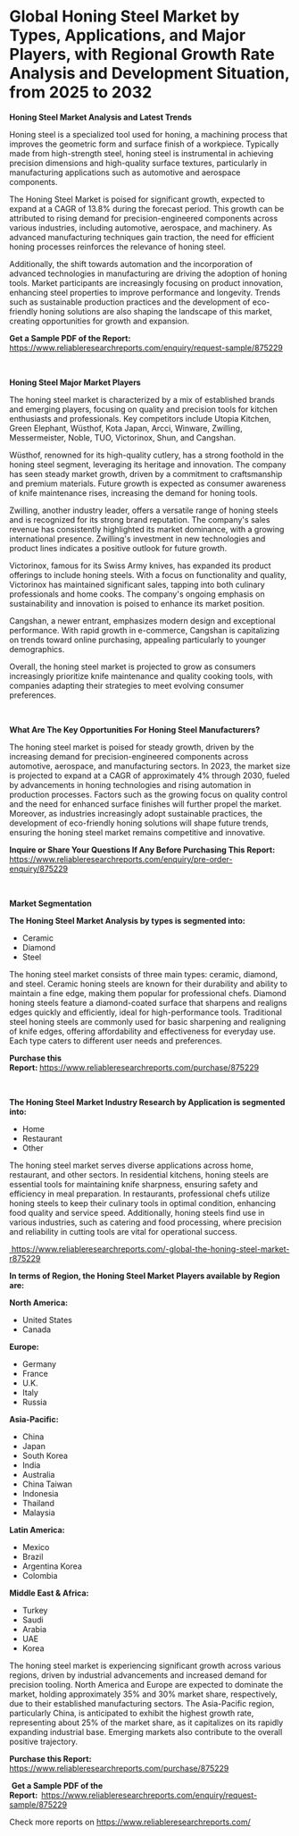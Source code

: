 <p><h1>Global Honing Steel Market by Types, Applications, and Major Players, with Regional Growth Rate Analysis and Development Situation, from 2025 to 2032</h1></p><p><strong>Honing Steel Market Analysis and Latest Trends</strong></p>
<p><p>Honing steel is a specialized tool used for honing, a machining process that improves the geometric form and surface finish of a workpiece. Typically made from high-strength steel, honing steel is instrumental in achieving precision dimensions and high-quality surface textures, particularly in manufacturing applications such as automotive and aerospace components.</p><p>The Honing Steel Market is poised for significant growth, expected to expand at a CAGR of 13.8% during the forecast period. This growth can be attributed to rising demand for precision-engineered components across various industries, including automotive, aerospace, and machinery. As advanced manufacturing techniques gain traction, the need for efficient honing processes reinforces the relevance of honing steel.</p><p>Additionally, the shift towards automation and the incorporation of advanced technologies in manufacturing are driving the adoption of honing tools. Market participants are increasingly focusing on product innovation, enhancing steel properties to improve performance and longevity. Trends such as sustainable production practices and the development of eco-friendly honing solutions are also shaping the landscape of this market, creating opportunities for growth and expansion.</p></p>
<p><strong>Get a Sample PDF of the Report:&nbsp;</strong> <a href="https://www.reliableresearchreports.com/enquiry/request-sample/875229?utm_campaign=3090&utm_medium=2&utm_source=Github&utm_content=ia&utm_term=21032025&utm_id=honing-steel">https://www.reliableresearchreports.com/enquiry/request-sample/875229</a></p>
<p>&nbsp;</p>
<p><strong>Honing Steel Major Market Players</strong></p>
<p><p>The honing steel market is characterized by a mix of established brands and emerging players, focusing on quality and precision tools for kitchen enthusiasts and professionals. Key competitors include Utopia Kitchen, Green Elephant, Wüsthof, Kota Japan, Arcci, Winware, Zwilling, Messermeister, Noble, TUO, Victorinox, Shun, and Cangshan.</p><p>Wüsthof, renowned for its high-quality cutlery, has a strong foothold in the honing steel segment, leveraging its heritage and innovation. The company has seen steady market growth, driven by a commitment to craftsmanship and premium materials. Future growth is expected as consumer awareness of knife maintenance rises, increasing the demand for honing tools.</p><p>Zwilling, another industry leader, offers a versatile range of honing steels and is recognized for its strong brand reputation. The company's sales revenue has consistently highlighted its market dominance, with a growing international presence. Zwilling's investment in new technologies and product lines indicates a positive outlook for future growth.</p><p>Victorinox, famous for its Swiss Army knives, has expanded its product offerings to include honing steels. With a focus on functionality and quality, Victorinox has maintained significant sales, tapping into both culinary professionals and home cooks. The company's ongoing emphasis on sustainability and innovation is poised to enhance its market position.</p><p>Cangshan, a newer entrant, emphasizes modern design and exceptional performance. With rapid growth in e-commerce, Cangshan is capitalizing on trends toward online purchasing, appealing particularly to younger demographics.</p><p>Overall, the honing steel market is projected to grow as consumers increasingly prioritize knife maintenance and quality cooking tools, with companies adapting their strategies to meet evolving consumer preferences.</p></p>
<p>&nbsp;</p>
<p><strong>What Are The Key Opportunities For Honing Steel Manufacturers?</strong></p>
<p><p>The honing steel market is poised for steady growth, driven by the increasing demand for precision-engineered components across automotive, aerospace, and manufacturing sectors. In 2023, the market size is projected to expand at a CAGR of approximately 4% through 2030, fueled by advancements in honing technologies and rising automation in production processes. Factors such as the growing focus on quality control and the need for enhanced surface finishes will further propel the market. Moreover, as industries increasingly adopt sustainable practices, the development of eco-friendly honing solutions will shape future trends, ensuring the honing steel market remains competitive and innovative.</p></p>
<p><strong>Inquire or Share Your Questions If Any Before Purchasing This Report:</strong> <a href="https://www.reliableresearchreports.com/enquiry/pre-order-enquiry/875229?utm_campaign=3090&utm_medium=2&utm_source=Github&utm_content=ia&utm_term=21032025&utm_id=honing-steel">https://www.reliableresearchreports.com/enquiry/pre-order-enquiry/875229</a></p>
<p>&nbsp;</p>
<p><strong>Market Segmentation</strong></p>
<p><strong>The Honing Steel Market Analysis by types is segmented into:</strong></p>
<p><ul><li>Ceramic</li><li>Diamond</li><li>Steel</li></ul></p>
<p><p>The honing steel market consists of three main types: ceramic, diamond, and steel. Ceramic honing steels are known for their durability and ability to maintain a fine edge, making them popular for professional chefs. Diamond honing steels feature a diamond-coated surface that sharpens and realigns edges quickly and efficiently, ideal for high-performance tools. Traditional steel honing steels are commonly used for basic sharpening and realigning of knife edges, offering affordability and effectiveness for everyday use. Each type caters to different user needs and preferences.</p></p>
<p><strong>Purchase this Report:&nbsp;</strong><a href="https://www.reliableresearchreports.com/purchase/875229?utm_campaign=3090&utm_medium=2&utm_source=Github&utm_content=ia&utm_term=21032025&utm_id=honing-steel">https://www.reliableresearchreports.com/purchase/875229</a></p>
<p>&nbsp;</p>
<p><strong>The Honing Steel Market Industry Research by Application is segmented into:</strong></p>
<p><ul><li>Home</li><li>Restaurant</li><li>Other</li></ul></p>
<p><p>The honing steel market serves diverse applications across home, restaurant, and other sectors. In residential kitchens, honing steels are essential tools for maintaining knife sharpness, ensuring safety and efficiency in meal preparation. In restaurants, professional chefs utilize honing steels to keep their culinary tools in optimal condition, enhancing food quality and service speed. Additionally, honing steels find use in various industries, such as catering and food processing, where precision and reliability in cutting tools are vital for operational success.</p></p>
<p><a href="https://www.reliableresearchreports.com/-global-the-honing-steel-market-r875229?utm_campaign=3090&utm_medium=2&utm_source=Github&utm_content=ia&utm_term=21032025&utm_id=honing-steel">&nbsp;https://www.reliableresearchreports.com/-global-the-honing-steel-market-r875229</a></p>
<p><strong>In terms of Region, the Honing Steel Market Players available by Region are:</strong></p>
<p>
    <p> <strong> North America: </strong>
        <ul>
            <li>United States</li>
            <li>Canada</li>
        </ul>
        </p> 
    <p> <strong> Europe: </strong>
        <ul>
            <li>Germany</li>
            <li>France</li>
            <li>U.K.</li>
            <li>Italy</li>
            <li>Russia</li>
        </ul>
        </p> 
    <p> <strong> Asia-Pacific: </strong>
        <ul>
            <li>China</li>
            <li>Japan</li>
            <li>South Korea</li>
            <li>India</li>
            <li>Australia</li>
            <li>China Taiwan</li>
            <li>Indonesia</li>
            <li>Thailand</li>
            <li>Malaysia</li>
        </ul>
        </p> 
    <p> <strong> Latin America: </strong>
        <ul>
            <li>Mexico</li>
            <li>Brazil</li>
            <li>Argentina Korea</li>
            <li>Colombia</li>
        </ul>
        </p> 
    <p> <strong> Middle East & Africa: </strong>
        <ul>
            <li>Turkey</li>
            <li>Saudi</li>
            <li>Arabia</li>
            <li>UAE</li>
            <li>Korea</li>
        </ul>
    </p>
    </p>
<p><p>The honing steel market is experiencing significant growth across various regions, driven by industrial advancements and increased demand for precision tooling. North America and Europe are expected to dominate the market, holding approximately 35% and 30% market share, respectively, due to their established manufacturing sectors. The Asia-Pacific region, particularly China, is anticipated to exhibit the highest growth rate, representing about 25% of the market share, as it capitalizes on its rapidly expanding industrial base. Emerging markets also contribute to the overall positive trajectory.</p></p>
<p><strong>Purchase this Report: </strong><a href="https://www.reliableresearchreports.com/purchase/875229?utm_campaign=3090&utm_medium=2&utm_source=Github&utm_content=ia&utm_term=21032025&utm_id=honing-steel">https://www.reliableresearchreports.com/purchase/875229</a></p>
<p>&nbsp;<strong>Get a Sample PDF of the Report:&nbsp;&nbsp;</strong><a href="https://www.reliableresearchreports.com/enquiry/request-sample/875229?utm_campaign=3090&utm_medium=2&utm_source=Github&utm_content=ia&utm_term=21032025&utm_id=honing-steel">https://www.reliableresearchreports.com/enquiry/request-sample/875229</a></p>
<p><strong></strong></p>
<p>Check more reports on <a href="https://www.reliableresearchreports.com/?utm_campaign=3090&utm_medium=2&utm_source=Github&utm_content=ia&utm_term=21032025&utm_id=honing-steel">https://www.reliableresearchreports.com/</a></p>
